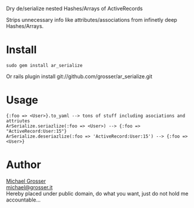 Dry de/serialize nested Hashes/Arrays of ActiveRecords

Strips unnecessary info like attributes/associations from infinetly deep Hashes/Arrays.

Install
=======
    sudo gem install ar_serialize
Or
    rails plugin install git://github.com/grosser/ar_serialize.git

Usage
=====

    {:foo => <User>}.to_yaml --> tons of stuff including asociations and attriutes
    ArSerialize.seriazlize(:foo => <User>) --> {:foo => "ActiveRecord:User:15"}
    ArSerialize.deseriazlize(:foo => 'ActiveRecord:User:15') --> {:foo => <User>}


Author
======
[Michael Grosser](http://grosser.it)<br/>
michael@grosser.it<br/>
Hereby placed under public domain, do what you want, just do not hold me accountable...
